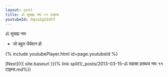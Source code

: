 ```yaml
---
layout: post
title: ॐ सुसह्य नमः ११ टाइम्स
youtubeId: 9qua2gU2dhY
---
```

 
 
 ॐ सुसह्य नमः  
 
 -  जो बहुत धैर्यवान हो 
 
  
 
  
 
 
 
 
 
 


{% include youtubePlayer.html id=page.youtubeId %}
 
[Next]({{ site.baseurl }}{% link  split1/_posts/2013-03-15-ॐ सहस्रा हसथय नमः ११ टाइम्स.md%})
 
